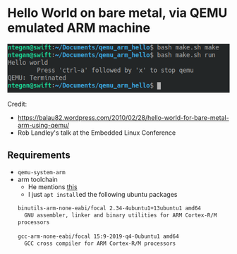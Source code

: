 # Hello World on bare metal, via QEMU emulated ARM machine

![](.a.png?raw=true)

Credit:
* https://balau82.wordpress.com/2010/02/28/hello-world-for-bare-metal-arm-using-qemu/
* Rob Landley's talk at the Embedded Linux Conference


## Requirements
* `qemu-system-arm`
* arm toolchain
    * He mentions [this](https://sourcery.mentor.com/sgpp/lite/arm/portal/subscription?@template=lite)
    * I just `apt install`ed the following ubuntu packages
    ```
    binutils-arm-none-eabi/focal 2.34-4ubuntu1+13ubuntu1 amd64
      GNU assembler, linker and binary utilities for ARM Cortex-R/M processors

    gcc-arm-none-eabi/focal 15:9-2019-q4-0ubuntu1 amd64
      GCC cross compiler for ARM Cortex-R/M processors
    ```
